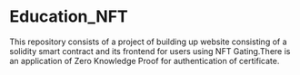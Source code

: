 # Education_NFT
This repository consists of a project of building up website consisting of a solidity smart contract and its frontend for users using NFT Gating.There is an application of Zero Knowledge Proof for authentication of certificate.
